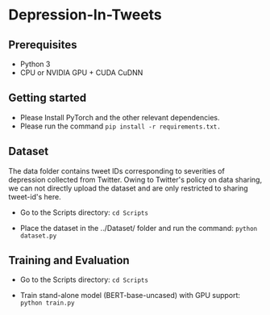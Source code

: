 # Depression-In-Tweets

## Prerequisites
* Python 3
* CPU or NVIDIA GPU + CUDA CuDNN

## Getting started
* Please Install PyTorch and the other relevant dependencies.
* Please run the command `pip install -r requirements.txt.`

## Dataset
The data folder contains tweet IDs corresponding to severities of depression collected from Twitter. Owing to Twitter's policy on data sharing, we can not directly upload the dataset and are only restricted to sharing tweet-id's here. 


* Go to the Scripts directory:
```cd Scripts```

* Place the dataset in the ../Dataset/ folder and run the command:
```python dataset.py```

## Training and Evaluation

* Go to the Scripts directory:
```cd Scripts```

* Train stand-alone model (BERT-base-uncased) with GPU support:
```python train.py```


